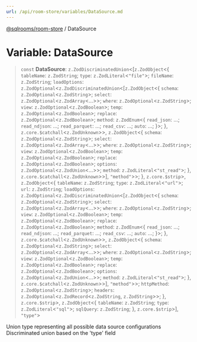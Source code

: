 ```yaml
---
url: /api/room-store/variables/DataSource.md
---
```

[@sqlrooms/room-store](../index.md) / DataSource

# Variable: DataSource

> `const` **DataSource**: `z.ZodDiscriminatedUnion`<\[`z.ZodObject`<{ `tableName`: `z.ZodString`; `type`: `z.ZodLiteral`<`"file"`>; `fileName`: `z.ZodString`; `loadOptions`: `z.ZodOptional`<`z.ZodDiscriminatedUnion`<\[`z.ZodObject`<{ `schema`: `z.ZodOptional`<`z.ZodString`>; `select`: `z.ZodOptional`<`z.ZodArray`<...>>; `where`: `z.ZodOptional`<`z.ZodString`>; `view`: `z.ZodOptional`<`z.ZodBoolean`>; `temp`: `z.ZodOptional`<`z.ZodBoolean`>; `replace`: `z.ZodOptional`<`z.ZodBoolean`>; `method`: `z.ZodEnum`<{ `read_json`: ...; `read_ndjson`: ...; `read_parquet`: ...; `read_csv`: ...; `auto`: ...; }>; }, `z.core.$catchall`<`z.ZodUnknown`>>, `z.ZodObject`<{ `schema`: `z.ZodOptional`<`z.ZodString`>; `select`: `z.ZodOptional`<`z.ZodArray`<...>>; `where`: `z.ZodOptional`<`z.ZodString`>; `view`: `z.ZodOptional`<`z.ZodBoolean`>; `temp`: `z.ZodOptional`<`z.ZodBoolean`>; `replace`: `z.ZodOptional`<`z.ZodBoolean`>; `options`: `z.ZodOptional`<`z.ZodUnion`<...>>; `method`: `z.ZodLiteral`<`"st_read"`>; }, `z.core.$catchall`<`z.ZodUnknown`>>], `"method"`>>; }, `z.core.$strip`>, `z.ZodObject`<{ `tableName`: `z.ZodString`; `type`: `z.ZodLiteral`<`"url"`>; `url`: `z.ZodString`; `loadOptions`: `z.ZodOptional`<`z.ZodDiscriminatedUnion`<\[`z.ZodObject`<{ `schema`: `z.ZodOptional`<`z.ZodString`>; `select`: `z.ZodOptional`<`z.ZodArray`<...>>; `where`: `z.ZodOptional`<`z.ZodString`>; `view`: `z.ZodOptional`<`z.ZodBoolean`>; `temp`: `z.ZodOptional`<`z.ZodBoolean`>; `replace`: `z.ZodOptional`<`z.ZodBoolean`>; `method`: `z.ZodEnum`<{ `read_json`: ...; `read_ndjson`: ...; `read_parquet`: ...; `read_csv`: ...; `auto`: ...; }>; }, `z.core.$catchall`<`z.ZodUnknown`>>, `z.ZodObject`<{ `schema`: `z.ZodOptional`<`z.ZodString`>; `select`: `z.ZodOptional`<`z.ZodArray`<...>>; `where`: `z.ZodOptional`<`z.ZodString`>; `view`: `z.ZodOptional`<`z.ZodBoolean`>; `temp`: `z.ZodOptional`<`z.ZodBoolean`>; `replace`: `z.ZodOptional`<`z.ZodBoolean`>; `options`: `z.ZodOptional`<`z.ZodUnion`<...>>; `method`: `z.ZodLiteral`<`"st_read"`>; }, `z.core.$catchall`<`z.ZodUnknown`>>], `"method"`>>; `httpMethod`: `z.ZodOptional`<`z.ZodString`>; `headers`: `z.ZodOptional`<`z.ZodRecord`<`z.ZodString`, `z.ZodString`>>; }, `z.core.$strip`>, `z.ZodObject`<{ `tableName`: `z.ZodString`; `type`: `z.ZodLiteral`<`"sql"`>; `sqlQuery`: `z.ZodString`; }, `z.core.$strip`>], `"type"`>

Union type representing all possible data source configurations
Discriminated union based on the 'type' field
